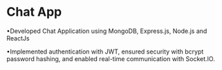 # Chat App

•Developed Chat Application using MongoDB, Express.js, Node.js and ReactJs

•Implemented authentication with JWT, ensured security with bcrypt password hashing, and
enabled real-time communication with Socket.IO.
